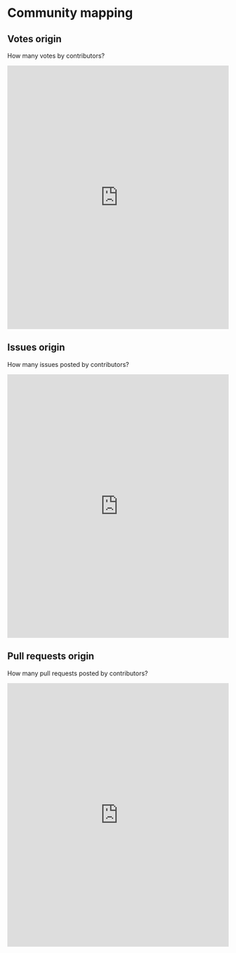 # Community mapping

## Votes origin
How many votes by contributors?

<iframe title="Votes"
  aria-label="Map"
  src="https://datawrapper.dwcdn.net/eUhJa/9/"
  scrolling="no"
  frameborder="0"
  style="width: 100%; min-width: 300px; border: none;"
  height="600">
</iframe>

## Issues origin
How many issues posted by contributors?

<iframe title="Issues"
  aria-label="Map"
  src="https://datawrapper.dwcdn.net/hsNah/1/"
  scrolling="no"
  frameborder="0"
  style="width: 100%; min-width: 300px; border: none;"
  height="600">
</iframe>

## Pull requests origin
How many pull requests posted by contributors?

<iframe title="PR"
  aria-label="Map"
  src="https://datawrapper.dwcdn.net/3kQ9R/2/"
  scrolling="no"
  frameborder="0"
  style="width: 100%; min-width: 300px; border: none;"
  height="600">
</iframe>
